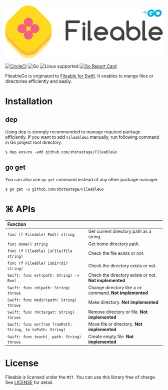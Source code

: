 ![FileKit](./docs/filekit_readme.png)

[![CircleCI](https://circleci.com/gh/shotastage/FileableGo.svg?style=svg)](https://circleci.com/gh/shotastage/FileableGo)
![Go](https://img.shields.io/badge/Go-1.11-blue.svg)
![Linux supported](https://img.shields.io/badge/Linux-supported-5D9CEC.svg?style=flat)
[![Go Report Card](https://goreportcard.com/badge/github.com/shotastage/FileableGo?style=flat)](https://goreportcard.com/report/github.com/shotastage/FileableGo)




FileableGo is originated to [Fileable for Swift](https://github.com/shotastage/Fileable).
It enables to mange files or directories efficiently and easily.

# Installation

## dep

Using dep is strongly recommended to manage required package efficiently.
If you want to add `FileableGo` manually, run following command in Go project root directory.

```
$ dep ensure -add github.com/shotastage/FileableGo
```

## go get

You can also use `go get` command instead of any other package manager.

```
$ go get -u github.com/shotastage/FileableGo
```

# ⌘ APIs

| Function | |
|:--|:--|
| `func (f Fileable) Pwd() string` | Get current directory path as a string.|
| `func Home() string` | Get home directory path.|
| `func (f Fileable) IsFile(file string)` | Check the file exists or not. |
| `func (f Fileable) IsDir(dir string) ` | Check the directory exists or not.|
| `Swift: func ext(path: String) -> Bool ` | Check the directory exists or not. **Not implemented**|
| `Swift: func cd(path: String) throws`| Change directory like a `cd` command. **Not implemented**|
| `Swift: func mkdir(path: String) throws` | Make directory. **Not implemented**|
| `Swift: func rm(target: String) throws`| Remove directory or file. **Not implemented**|
| `Swift: func mv(from fromPath: String, to toPath: String)`| Move file or directory. **Not implemented**|
| `Swift: func touch(_ path: String) throws`| Create empty file.  **Not implemented**|



# License
Fileable is licensed under the `MIT`. 
You can use this library free of charge. See [LICENSE](./LICENSE) for detail.

